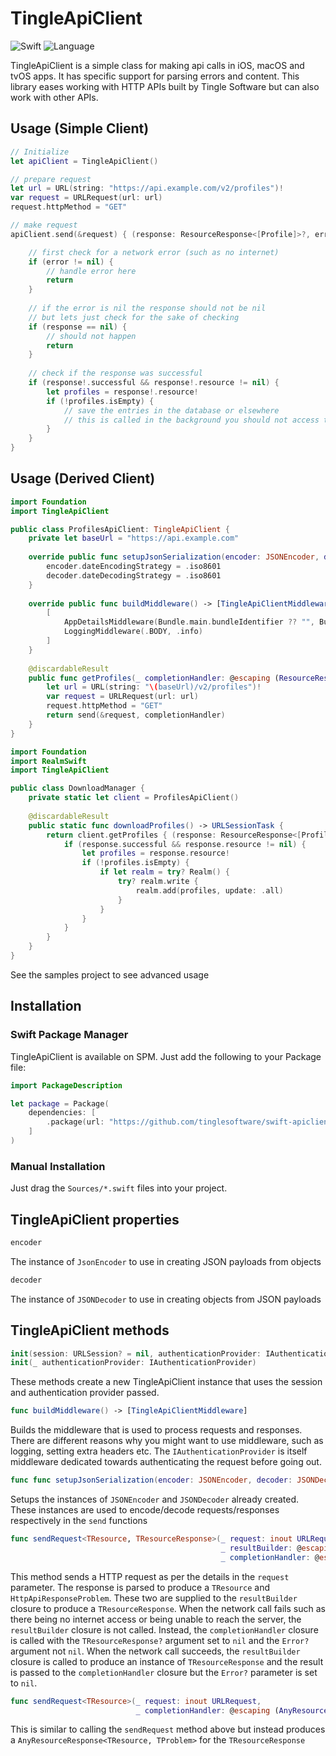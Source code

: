 # TingleApiClient


![Swift](https://github.com/tinglesoftware/swift-apiclients/workflows/Swift/badge.svg)
![Language](https://img.shields.io/badge/language-Swift%205.0-orange.svg)

TingleApiClient is a simple class for making api calls in iOS, macOS and tvOS apps. It has specific support for parsing errors and content.
This library eases working with HTTP APIs built by Tingle Software but can also work with other APIs.

## Usage (Simple Client)

```swift
// Initialize
let apiClient = TingleApiClient()

// prepare request
let url = URL(string: "https://api.example.com/v2/profiles")!
var request = URLRequest(url: url)
request.httpMethod = "GET"

// make request
apiClient.send(&request) { (response: ResourceResponse<[Profile]>?, error: Error?) in

    // first check for a network error (such as no internet)
    if (error != nil) {
        // handle error here
        return
    }
    
    // if the error is nil the response should not be nil
    // but lets just check for the sake of checking
    if (response == nil) {
        // should not happen
        return
    }
    
    // check if the response was successful
    if (response!.successful && response!.resource != nil) {
        let profiles = response!.resource!
        if (!profiles.isEmpty) {
            // save the entries in the database or elsewhere
            // this is called in the background you should not access the UI thread directly without a dispatcher
        }
    }
}
```

## Usage (Derived Client)

```swift
import Foundation
import TingleApiClient

public class ProfilesApiClient: TingleApiClient {
    private let baseUrl = "https://api.example.com"
    
    override public func setupJsonSerialization(encoder: JSONEncoder, decoder: JSONDecoder) {
        encoder.dateEncodingStrategy = .iso8601
        decoder.dateDecodingStrategy = .iso8601
    }
    
    override public func buildMiddleware() -> [TingleApiClientMiddleware] {
        [
            AppDetailsMiddleware(Bundle.main.bundleIdentifier ?? "", Bundle.main.shortBundleVersion, Bundle.main.shortBundleVersion),
            LoggingMiddleware(.BODY, .info)
        ]
    }
    
    @discardableResult
    public func getProfiles(_ completionHandler: @escaping (ResourceResponse<[Profile]>?, error: Error?) -> Void) -> URLSessionTask {
        let url = URL(string: "\(baseUrl)/v2/profiles")!
        var request = URLRequest(url: url)
        request.httpMethod = "GET"
        return send(&request, completionHandler)
    }
}
```

```swift
import Foundation
import RealmSwift
import TingleApiClient

public class DownloadManager {
    private static let client = ProfilesApiClient()
    
    @discardableResult
    public static func downloadProfiles() -> URLSessionTask {
        return client.getProfiles { (response: ResourceResponse<[Profile]>) in
            if (response.successful && response.resource != nil) {
                let profiles = response.resource!
                if (!profiles.isEmpty) {
                    if let realm = try? Realm() {
                        try? realm.write {
                            realm.add(profiles, update: .all)
                        }
                    }
                }
            }
        }
    }
}
```

See the samples project to see advanced usage

## Installation

### Swift Package Manager

TingleApiClient is available on SPM. Just add the following to your Package file:

```swift
import PackageDescription

let package = Package(
    dependencies: [
        .package(url: "https://github.com/tinglesoftware/swift-apiclients.git", from: 0.2.0)
    ]
)
```

### Manual Installation

Just drag the `Sources/*.swift` files into your project.

## TingleApiClient properties

```swift
encoder
```

The instance of `JsonEncoder` to use in creating JSON payloads from objects

```swift
decoder
```

The instance of `JSONDecoder` to use in creating objects from JSON payloads

## TingleApiClient methods

```swift
init(session: URLSession? = nil, authenticationProvider: IAuthenticationProvider? = nil)
init(_ authenticationProvider: IAuthenticationProvider)
```

These methods create a new TingleApiClient instance that uses the session and authentication provider passed.

```swift
func buildMiddleware() -> [TingleApiClientMiddleware]
```

Builds the middleware that is used to process requests and responses. There are different reasons why you might want to use middleware, such as logging, setting extra headers etc.
The `IAuthenticationProvider` is itself middleware dedicated towards authenticating the request before going out.

```swift
func func setupJsonSerialization(encoder: JSONEncoder, decoder: JSONDecoder)
```

Setups the instances of  `JSONEncoder` and `JSONDecoder` already created. These instances are used to encode/decode requests/responses respectively in the `send` functions

```swift
func sendRequest<TResource, TResourceResponse>(_ request: inout URLRequest,
                                               _ resultBuilder: @escaping (Int, Any, TResource?, HttpApiResponseProblem?) -> TResourceResponse,
                                               _ completionHandler: @escaping (TResourceResponse?, Error?) -> Void) -> URLSessionTask
```

This method sends a HTTP request as per the details in the `request` parameter. The response is parsed to produce a `TResource` and  `HttpApiResponseProblem`.
These two are supplied to the `resultBuilder`  closure to produce a `TResourceResponse`.
When the network call fails such as there being no internet access or being unable to reach the server, the `resultBuilder` closure is not called. Instead,
the `completionHandler` closure is called with the `TResourceResponse?` argument set to `nil` and the `Error?` argument not `nil`.
When the network call succeeds, the `resultBuilder` closure is called to produce an instance of `TResourceResponse` and the result is passed to the
`completionHandler` closure but the `Error?` parameter is set to `nil`.

```swift
func sendRequest<TResource>(_ request: inout URLRequest,
                            _ completionHandler: @escaping (AnyResourceResponse<TResource>?, Error?) -> Void) -> URLSessionTask
```

This is similar to calling the `sendRequest` method above but instead produces a `AnyResourceResponse<TResource, TProblem>`  for the `TResourceResponse`
